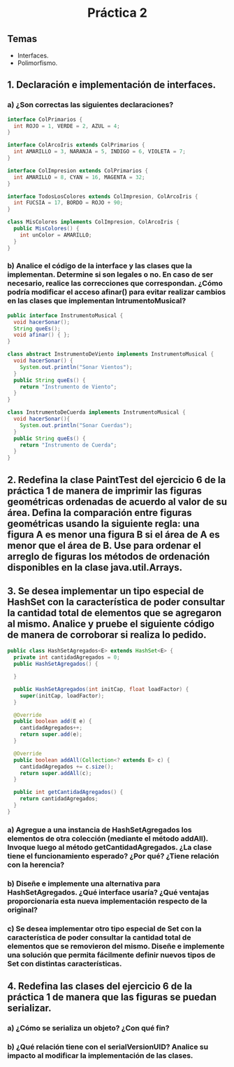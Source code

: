 <h1 align="center">Práctica 2</h1>

## Temas

-   Interfaces.
-   Polimorfismo.

## 1. Declaración e implementación de interfaces.

### a) ¿Son correctas las siguientes declaraciones?

```java
interface ColPrimarios {
  int ROJO = 1, VERDE = 2, AZUL = 4;
}

interface ColArcoIris extends ColPrimarios {
  int AMARILLO = 3, NARANJA = 5, INDIGO = 6, VIOLETA = 7;
}

interface ColImpresion extends ColPrimarios {
  int AMARILLO = 8, CYAN = 16, MAGENTA = 32;
}

interface TodosLosColores extends ColImpresion, ColArcoIris {
  int FUCSIA = 17, BORDO = ROJO + 90;
}

class MisColores implements ColImpresion, ColArcoIris {
  public MisColores() {
    int unColor = AMARILLO;
  }
}
```

### b) Analice el código de la interface y las clases que la implementan. Determine si son legales o no. En caso de ser necesario, realice las correcciones que correspondan. ¿Cómo podría modificar el acceso afinar() para evitar realizar cambios en las clases que implementan IntrumentoMusical?

```java
public interface InstrumentoMusical {
  void hacerSonar();
  String queEs();
  void afinar() { };
}

class abstract InstrumentoDeViento implements InstrumentoMusical {
  void hacerSonar() {
    System.out.println("Sonar Vientos");
  }
  public String queEs() {
    return "Instrumento de Viento";
  }
}

class InstrumentoDeCuerda implements InstrumentoMusical {
  void hacerSonar(){
    System.out.println("Sonar Cuerdas");
  }
  public String queEs() {
    return "Instrumento de Cuerda";
  }
}
```

## 2. Redefina la clase PaintTest del ejercicio 6 de la práctica 1 de manera de imprimir las figuras geométricas ordenadas de acuerdo al valor de su área. Defina la comparación entre figuras geométricas usando la siguiente regla: una figura A es menor una figura B si el área de A es menor que el área de B. Use para ordenar el arreglo de figuras los métodos de ordenación disponibles en la clase java.util.Arrays.

## 3. Se desea implementar un tipo especial de HashSet con la característica de poder consultar la cantidad total de elementos que se agregaron al mismo. Analice y pruebe el siguiente código de manera de corroborar si realiza lo pedido.

```java
public class HashSetAgregados<E> extends HashSet<E> {
  private int cantidadAgregados = 0;
  public HashSetAgregados() {

  }

  public HashSetAgregados(int initCap, float loadFactor) {
    super(initCap, loadFactor);
  }

  @Override
  public boolean add(E e) {
    cantidadAgregados++;
    return super.add(e);
  }

  @Override
  public boolean addAll(Collection<? extends E> c) {
    cantidadAgregados += c.size();
    return super.addAll(c);
  }

  public int getCantidadAgregados() {
    return cantidadAgregados;
  }
}
```

### a) Agregue a una instancia de HashSetAgregados los elementos de otra colección (mediante el método addAll). Invoque luego al método getCantidadAgregados. ¿La clase tiene el funcionamiento esperado? ¿Por qué? ¿Tiene relación con la herencia?

### b) Diseñe e implemente una alternativa para HashSetAgregados. ¿Qué interface usaría? ¿Qué ventajas proporcionaría esta nueva implementación respecto de la original?

### c) Se desea implementar otro tipo especial de Set con la característica de poder consultar la cantidad total de elementos que se removieron del mismo. Diseñe e implemente una solución que permita fácilmente definir nuevos tipos de Set con distintas características.

## 4. Redefina las clases del ejercicio 6 de la práctica 1 de manera que las figuras se puedan serializar.

### a) ¿Cómo se serializa un objeto? ¿Con qué fin?

### b) ¿Qué relación tiene con el serialVersionUID? Analice su impacto al modificar la implementación de las clases.
